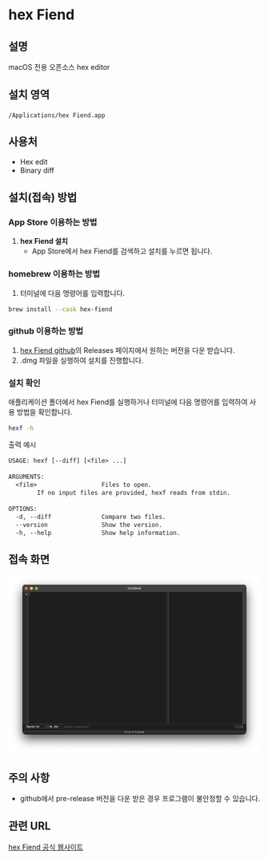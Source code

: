 # hex Fiend

## 설명
macOS 전용 오픈소스 hex editor

## 설치 영역
`/Applications/hex Fiend.app`

## 사용처
- Hex edit
- Binary diff

## 설치(접속) 방법
### App Store 이용하는 방법
1. **hex Fiend 설치**
   - App Store에서 hex Fiend를 검색하고 설치를 누르면 됩니다.

### homebrew 이용하는 방법
1. 터미널에 다음 명령어를 입력합니다.
```bash
brew install --cask hex-fiend
```

### github 이용하는 방법
1. [hex Fiend github](https://github.com/HexFiend/HexFiend)의 Releases 페이지에서 원하는 버전을 다운 받습니다.
2. .dmg 파일을 실행하여 설치를 진행합니다.

### 설치 확인
애플리케이션 폴더에서 hex Fiend를 실행하거나 터미널에 다음 명령어를 입력하여 사용 방법을 확인합니다.

```bash
hexf -h
```

출력 예시
```
USAGE: hexf [--diff] [<file> ...]

ARGUMENTS:
  <file>                  Files to open.
        If no input files are provided, hexf reads from stdin.

OPTIONS:
  -d, --diff              Compare two files.
  --version               Show the version.
  -h, --help              Show help information.
```

## 접속 화면
![접속 화면 설명](hexFiend.png)

## 주의 사항
- github에서 pre-release 버전을 다운 받은 경우 프로그램이 불안정할 수 있습니다.

## 관련 URL
[hex Fiend 공식 웹사이트](https://hexfiend.com/)